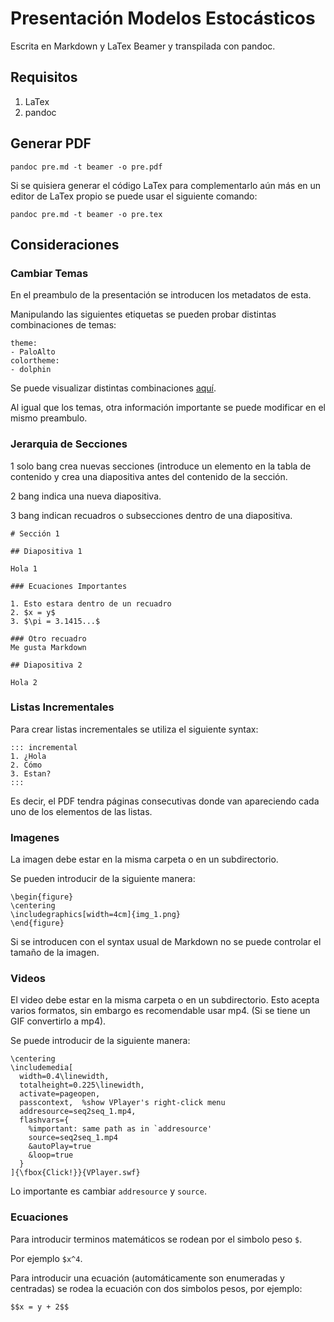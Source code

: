 # Presentación Modelos Estocásticos

Escrita en Markdown y LaTex Beamer y transpilada con pandoc.

## Requisitos

1. LaTex
2. pandoc

## Generar PDF

```
pandoc pre.md -t beamer -o pre.pdf
```

Si se quisiera generar el código LaTex para complementarlo aún más en un editor de LaTex propio se puede usar el siguiente comando: 

```
pandoc pre.md -t beamer -o pre.tex
```

## Consideraciones

### Cambiar Temas

En el preambulo de la presentación se introducen los metadatos de esta.

Manipulando las siguientes etiquetas se pueden probar distintas combinaciones de temas:

```
theme:
- PaloAlto
colortheme:
- dolphin
```

Se puede visualizar distintas combinaciones [aquí](https://mpetroff.net/files/beamer-theme-matrix/).

Al igual que los temas, otra información importante se puede modificar en el mismo preambulo.

### Jerarquia de Secciones

1 solo bang crea nuevas secciones (introduce un elemento en la tabla de contenido y crea una diapositiva antes del contenido de la sección.

2 bang indica una nueva diapositiva.

3 bang indican recuadros o subsecciones dentro de una diapositiva.

```
# Sección 1

## Diapositiva 1

Hola 1

### Ecuaciones Importantes

1. Esto estara dentro de un recuadro
2. $x = y$
3. $\pi = 3.1415...$

### Otro recuadro
Me gusta Markdown

## Diapositiva 2

Hola 2
```

### Listas Incrementales

Para crear listas incrementales se utiliza el siguiente syntax:

```
::: incremental
1. ¿Hola
2. Cómo 
3. Estan?
:::
```

Es decir, el PDF tendra páginas consecutivas donde van apareciendo cada uno de los elementos de las listas.

### Imagenes

La imagen debe estar en la misma carpeta o en un subdirectorio.

Se pueden introducir de la siguiente manera:

```
\begin{figure}
\centering
\includegraphics[width=4cm]{img_1.png}
\end{figure}
```

Si se introducen con el syntax usual de Markdown no se puede controlar el tamaño de la imagen.

### Videos

El video debe estar en la misma carpeta o en un subdirectorio. Esto acepta varios formatos, sin embargo es recomendable usar mp4. (Si se tiene un GIF convertirlo a mp4).

Se puede introducir de la siguiente manera:

```
\centering
\includemedia[
  width=0.4\linewidth,
  totalheight=0.225\linewidth,
  activate=pageopen,
  passcontext,  %show VPlayer's right-click menu
  addresource=seq2seq_1.mp4,
  flashvars={
    %important: same path as in `addresource'
    source=seq2seq_1.mp4
    &autoPlay=true
    &loop=true
  }
]{\fbox{Click!}}{VPlayer.swf}
```

Lo importante es cambiar `addresource` y `source`.

### Ecuaciones

Para introducir terminos matemáticos se rodean por el simbolo peso `$`.

Por ejemplo `$x^4`.

Para introducir una ecuación (automáticamente son enumeradas y centradas) se rodea la ecuación con dos simbolos pesos, por ejemplo:

`$$x = y + 2$$`
